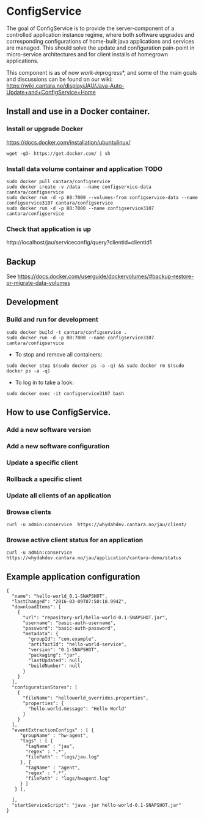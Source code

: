 # ConfigService

The goal of ConfigService is to provide the server-component of a controlled application instance regime, where both software upgrades and corresponding configurations of home-built java applications and services are managed. This should solve the update and configuration pain-point in micro-service architectures and for client installs of homegrown applications.

This component is as of now *work-in*progress*, and some of the main goals and discussions can be found on our wiki:  https://wiki.cantara.no/display/JAU/Java-Auto-Update+and+ConfigService+Home


## Install and use in a Docker container.

### Install or upgrade Docker 

https://docs.docker.com/installation/ubuntulinux/

```
wget -qO- https://get.docker.com/ | sh
```

###  Install data volume container and application TODO 
```
sudo docker pull cantara/configservice
sudo docker create -v /data --name configservice-data cantara/configservice 
sudo docker run -d -p 80:7000 --volumes-from configservice-data --name configservice3107 cantara/configservice
sudo docker run -d -p 80:7000 --name configservice3107 cantara/configservice
```


### Check that application is up 

http://localhost/jau/serviceconfig/query?clientid=clientid1


## Backup 

See https://docs.docker.com/userguide/dockervolumes/#backup-restore-or-migrate-data-volumes


## Development 

### Build and run for development

```
sudo docker build -t cantara/configservice .
sudo docker run -d -p 80:7000 --name configservice3107 cantara/configservice
```

* To stop and remove all containers: 
```
sudo docker stop $(sudo docker ps -a -q) && sudo docker rm $(sudo docker ps -a -q)
```

* To log in to take a look: 
```
sudo docker exec -it configservice3107 bash
```

## How to use ConfigService.

### Add a new software version

### Add a new software configuration

### Update a specific client

### Rollback a specific client

### Update all clients of an application

### Browse clients 

```
curl -u admin:conservice  https://whydahdev.cantara.no/jau/client/
```

### Browse active client status for an application

```
curl -u admin:conservice  https://whydahdev.cantara.no/jau/application/cantara-demo/status
```

## Example application configuration 

```
{
  "name": "hello-world_0.1-SNAPSHOT",
  "lastChanged": "2016-03-09T07:50:18.994Z",
  "downloadItems": [
    {
      "url": "repository-url/hello-world-0.1-SNAPSHOT.jar",
      "username": "basic-auth-username",
      "password": "basic-auth-password",
      "metadata": {
        "groupId": "com.example",
        "artifactId": "hello-world-service",
        "version": "0.1-SNAPSHOT",
        "packaging": "jar",
        "lastUpdated": null,
        "buildNumber": null
      }
    }
  ],
  "configurationStores": [
    {
      "fileName": "helloworld_overrides.properties",
      "properties": {
        "hello.world.message": "Hello World"
      }
    }
  ],
  "eventExtractionConfigs" : [ {
     "groupName" : "hw-agent",
     "tags" : [ {
       "tagName" : "jau",
       "regex" : ".*",
       "filePath" : "logs/jau.log"
     }, {
       "tagName" : "agent",
       "regex" : ".*",
       "filePath" : "logs/hwagent.log"
     } ]
   } ],

  ],
  "startServiceScript": "java -jar hello-world-0.1-SNAPSHOT.jar"
}
```
